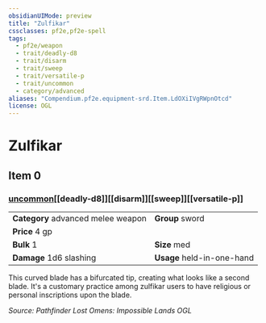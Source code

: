 ```yaml
---
obsidianUIMode: preview
title: "Zulfikar"
cssclasses: pf2e,pf2e-spell
tags:
  - pf2e/weapon
  - trait/deadly-d8
  - trait/disarm
  - trait/sweep
  - trait/versatile-p
  - trait/uncommon
  - category/advanced
aliases: "Compendium.pf2e.equipment-srd.Item.LdOXiIVgRWpnOtcd"
license: OGL
---
```

# Zulfikar
## Item 0
### [uncommon](uncommon "Uncommon Rarity Trait")[[deadly-d8]][[disarm]][[sweep]][[versatile-p]]

|  |  |
| -- | -- |
| **Category** advanced melee weapon | **Group** sword |
| **Price** 4 gp |  |
| **Bulk** 1 | **Size** med |
| **Damage** 1d6 slashing  | **Usage** held-in-one-hand |



This curved blade has a bifurcated tip, creating what looks like a second blade. It's a customary practice among zulfikar users to have religious or personal inscriptions upon the blade.

*Source: Pathfinder Lost Omens: Impossible Lands*
*OGL*